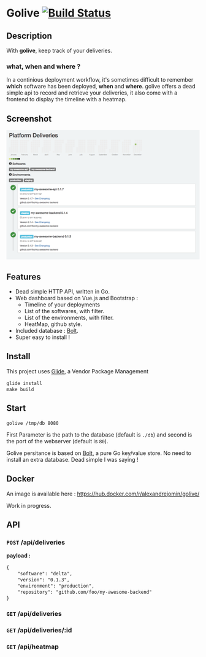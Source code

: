 # Golive [![Build Status](https://travis-ci.org/alexjomin/golive.svg?branch=master)](https://travis-ci.org/alexjomin/golive)

## Description

With **golive**, keep track of your deliveries.

### what, when and where ?

In a continious deployment workflow, it's sometimes difficult to remember **which** software has been deployed, **when** and **where**. golive offers a dead simple api to record and retrieve your deliveries, it also come with a frontend to display the timeline with a heatmap.

## Screenshot

![screenshot](etc/screenshot.png)

## Features

* Dead simple HTTP API, written in Go.
* Web dashboard based on Vue.js and Bootstrap :
	* Timeline of your deployments
	* List of the softwares, with filter.
	* List of the environments, with filter.
	* HeatMap, github style.
* Included database : [Bolt](https://github.com/boltdb/bolt).
* Super easy to install !

## Install
This project uses [Glide](https://github.com/Masterminds/glide), a Vendor Package Management
	
	glide install
	make build

## Start

	golive /tmp/db 8080
	
First Parameter is the path to the database (default is `./db`) and second is the port of the webserver (default is `80`).

Golive persitance is based on [Bolt](https://github.com/boltdb/bolt), a pure Go key/value store. No need to install an extra database. Dead simple I was saying !

## Docker

An image is available here : https://hub.docker.com/r/alexandrejomin/golive/

Work in progress.

## API

### `POST` /api/deliveries

**payload :**

```
{
    "software": "delta",
    "version": "0.1.3",
    "environment": "production",
    "repository": "github.com/foo/my-awesome-backend"
}
```

### `GET` /api/deliveries
### `GET` /api/deliveries/:id
### `GET` /api/heatmap
